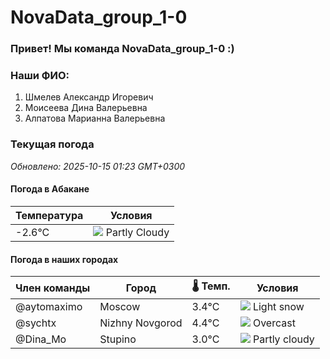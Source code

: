 # NovaData_group_1-0
### Привет! Мы команда NovaData_group_1-0 :)

### Наши ФИО:
1. Шмелев Александр Игоревич
2. Моисеева Дина Валерьевна
3. Алпатова Марианна Валерьевна

### Текущая погода
<!-- WEATHER:START -->
_Обновлено: 2025-10-15 01:23 GMT+0300_

#### Погода в Абакане

| Температура | Условия |
|-------------|----------|
| -2.6°C     | ![](https://cdn.weatherapi.com/weather/64x64/night/116.png) Partly Cloudy |

#### Погода в наших городах

| Член команды  | Город               | 🌡️ Темп.  | Условия          |
|---------------|---------------------|-----------|--------------------|
| @aytomaximo    | Moscow              |    3.4°C | ![](https://cdn.weatherapi.com/weather/64x64/night/326.png) Light snow   |
| @sychtx        | Nizhny Novgorod     |    4.4°C | ![](https://cdn.weatherapi.com/weather/64x64/night/122.png) Overcast     |
| @Dina_Mo       | Stupino             |    3.0°C | ![](https://cdn.weatherapi.com/weather/64x64/night/116.png) Partly cloudy |

<!-- WEATHER:END -->
